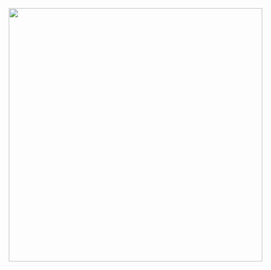 <p align="center">
  <img width="500" alig src="https://pbs.twimg.com/profile_images/996948456160641024/VXc2Fbge.jpg" />
</p>
